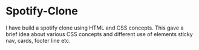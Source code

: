 # Spotify-Clone
I have build a spotify clone using HTML and CSS concepts. This gave a brief idea about various CSS concepts and different use of elements sticky nav, cards, footer line etc. 
